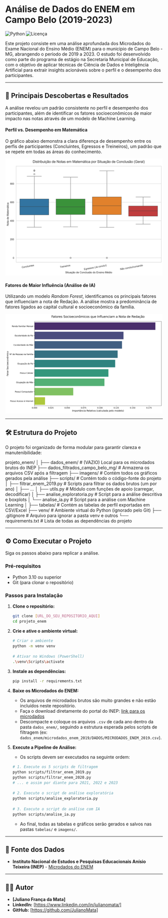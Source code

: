 # Análise de Dados do ENEM em Campo Belo (2019-2023)

![Python](https://img.shields.io/badge/Python-3.12-blue.svg)
![Licença](https://img.shields.io/badge/license-MIT-green.svg)

Este projeto consiste em uma análise aprofundada dos Microdados do Exame Nacional do Ensino Médio (ENEM) para o município de Campo Belo - MG, abrangendo o período de 2019 a 2023. O estudo foi desenvolvido como parte do programa de estágio na Secretaria Municipal de Educação, com o objetivo de aplicar técnicas de Ciência de Dados e Inteligência Artificial para extrair insights acionáveis sobre o perfil e o desempenho dos participantes.

---

## 🚀 Principais Descobertas e Resultados

A análise revelou um padrão consistente no perfil e desempenho dos participantes, além de identificar os fatores socioeconômicos de maior impacto nas notas através de um modelo de Machine Learning.

#### Perfil vs. Desempenho em Matemática
O gráfico abaixo demonstra a clara diferença de desempenho entre os perfis de participantes (Concluintes, Egressos e Treineiros), um padrão que se repete em todas as áreas do conhecimento.

![Boxplot de Desempenho em Matemática](./imagens/grafico_boxplot_situacao_NU_NOTA_MT.png)

#### Fatores de Maior Influência (Análise de IA)
Utilizando um modelo *Random Forest*, identificamos os principais fatores que influenciam a nota de Redação. A análise mostra a predominância de fatores ligados ao capital cultural e socioeconômico da família.

![Ranking de Fatores para Redação](./imagens/grafico_importancia_nu_nota_redacao.png)

---

## 🛠️ Estrutura do Projeto

O projeto foi organizado de forma modular para garantir clareza e manutenibilidade:

projeto_enem/
│
├── dados_enem/             # (VAZIO) Local para os microdados brutos do INEP
├── dados_filtrados_campo_belo_mg/ # Armazena os arquivos CSV após a filtragem
├── imagens/                # Contém todos os gráficos gerados pela análise
├── scripts/                # Contém todo o código-fonte do projeto
│   ├── filtrar_enem_2019.py  # Scripts para filtrar os dados brutos (um por ano)
│   ├── ...
│   ├── utils.py              # Módulo com funções de apoio (carregar, decodificar)
│   ├── analise_exploratoria.py # Script para a análise descritiva e boxplots
│   └── analise_ia.py         # Script para a análise com Machine Learning
│
├── tabelas/                # Contém as tabelas de perfil exportadas em CSV/Excel
├── venv/                   # Ambiente virtual do Python (ignorado pelo Git)
├── .gitignore              # Arquivo para ignorar a pasta venv e outros
└── requirements.txt        # Lista de todas as dependências do projeto


---

## ⚙️ Como Executar o Projeto

Siga os passos abaixo para replicar a análise.

### Pré-requisitos
* Python 3.10 ou superior
* Git (para clonar o repositório)

### Passos para Instalação

1.  **Clone o repositório:**
    ```bash
    git clone [URL_DO_SEU_REPOSITORIO_AQUI]
    cd projeto_enem
    ```

2.  **Crie e ative o ambiente virtual:**
    ```bash
    # Criar o ambiente
    python -m venv venv

    # Ativar no Windows (PowerShell)
    .\venv\Scripts\activate
    ```

3.  **Instale as dependências:**
    ```bash
    pip install -r requirements.txt
    ```

4.  **Baixe os Microdados do ENEM:**
    * Os arquivos de microdados brutos são muito grandes e não estão incluídos neste repositório.
    * Faça o download diretamente do portal do INEP: [link para os microdados](https://www.gov.br/inep/pt-br/acesso-a-informacao/dados-abertos/microdados/enem)
    * Descompacte e coloque os arquivos `.csv` de cada ano dentro da pasta `dados_enem/`, seguindo a estrutura esperada pelos scripts de filtragem (ex: `dados_enem/microdados_enem_2019/DADOS/MICRODADOS_ENEM_2019.csv`).

5.  **Execute a Pipeline de Análise:**
    * Os scripts devem ser executados na seguinte ordem:

    ```bash
    # 1. Execute os 5 scripts de filtragem
    python scripts/filtrar_enem_2019.py
    python scripts/filtrar_enem_2020.py
    # ... e assim por diante para 2021, 2022 e 2023

    # 2. Execute o script de análise exploratória
    python scripts/analise_exploratoria.py

    # 3. Execute o script de análise com IA
    python scripts/analise_ia.py
    ```
    * Ao final, todas as tabelas e gráficos serão gerados e salvos nas pastas `tabelas/` e `imagens/`.

---

## 📄 Fonte dos Dados
* **Instituto Nacional de Estudos e Pesquisas Educacionais Anísio Teixeira (INEP)** - [Microdados do ENEM](https://www.gov.br/inep/pt-br/acesso-a-informacao/dados-abertos/microdados/enem)

---

## 👨‍💻 Autor

* **[Juliano França da Mata]**
* **LinkedIn:** [https://www.linkedin.com/in/julianomata/]
* **GitHub:** [https://github.com/JulianoMata]